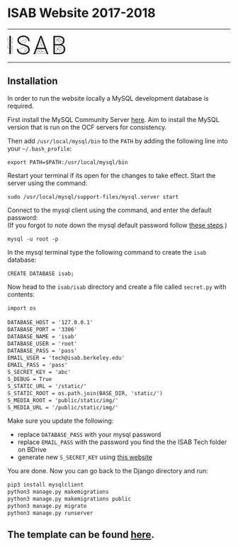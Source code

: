 # ISAB Website 2017-2018

___

![ISAB Logo](images/logo.png "ISAB Logo")

___


## Installation

In order to run the website locally a MySQL development database is required.

First install the MySQL Community Server [here](https://dev.mysql.com/downloads/mysql/). Aim to install the MySQL version that is run on the OCF servers for consistency.

Then add `/usr/local/mysql/bin` to the `PATH` by adding the following line into your `~/.bash_profile`:
```
export PATH=$PATH:/usr/local/mysql/bin
```
Restart your terminal if its open for the changes to take effect.
Start the server using the command:
```
sudo /usr/local/mysql/support-files/mysql.server start
```
Connect to the mysql client using the command, and enter the default password:  
(If you forgot to note down the mysql default password follow [these steps](https://stackoverflow.com/a/22851247/3531663).)
```
mysql -u root -p
```
In the mysql terminal type the following command to create the `isab` database:
```
CREATE DATABASE isab;
```
Now head to the `isab/isab` directory and create a file called `secret.py` with contents:
```
import os

DATABASE_HOST = '127.0.0.1'
DATABASE_PORT = '3306'
DATABASE_NAME = 'isab'
DATABASE_USER = 'root'
DATABASE_PASS = 'pass'
EMAIL_USER = 'tech@isab.berkeley.edu'
EMAIL_PASS = 'pass'
S_SECRET_KEY = 'abc'
S_DEBUG = True
S_STATIC_URL = '/static/'
S_STATIC_ROOT = os.path.join(BASE_DIR, 'static/')
S_MEDIA_ROOT = 'public/static/img/'
S_MEDIA_URL = '/public/static/img/'
```
Make sure you update the following:
* replace `DATABASE_PASS` with your mysql password
* replace `EMAIL_PASS` with the password you find the the ISAB Tech folder on BDrive
* generate new `S_SECRET_KEY` using [this website](https://www.miniwebtool.com/django-secret-key-generator/)

You are done. Now you can go back to the Django directory and run:
```
pip3 install mysqlclient
python3 manage.py makemigrations
python3 manage.py makemigrations public
python3 manage.py migrate
python3 manage.py runserver
```

## The template can be found [here](https://themeforest.net/item/enigma-creative-responsive-minimal-html-template/12271889).